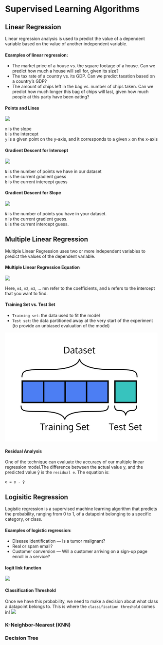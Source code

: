 # Supervised Learning Algorithms

## Linear Regression 
Linear regression analysis is used to predict the value of a dependent variable based on the value of another independent variable. 

#### Examples of linear regression:

* The market price of a house vs. the square footage of a house. Can we predict how much a house will sell for, given its size?
* The tax rate of a country vs. its GDP. Can we predict taxation based on a country’s GDP?
* The amount of chips left in the bag vs. number of chips taken. Can we predict how much longer this bag of chips will last, given how much people at this party have been eating?

#### Points and Lines

![](https://lh3.googleusercontent.com/YPI2s5tug4qsSeQ0Q6CBD6Jj53wxmLo_2ECg-mUlzjxbysqs2YwTtN8NS5gFHBYK1mmL6NGCqdgDpsf_zUJo23gkB0smrIvR49ML-Hou) 

`m` is the slope<br/>
`b` is the intercept<br/>
`y` is a given point on the y-axis, and it corresponds to a given `x` on the x-axis<br/>

#### Gradient Descent for Intercept

![](https://lh3.googleusercontent.com/ViGB8iHBaTpd60abMmmJFboFJ_faTjMYWWlVlWrzypMcMA_RFMbV1fXrCd78NK7W7qb-ZTkVuurg6FT7FC1pdMP0LkanqLQlTrMjl1kKcQ)

`N` is the number of points we have in our dataset<br/>
`m` is the current gradient guess<br/>
`b` is the current intercept guess<br/>

#### Gradient Descent for Slope

![](https://lh3.googleusercontent.com/ZZ-UXSrWLE-ltMaeKbNP6Ysgx2mrZHUq6APTXxft8F7EqrgzcxRvj-14xrP2zami83apDojhw4riymIt6bj5RWWBfLaaZXqcBEyCs9de)

`N` is the number of points you have in your dataset.<br/>
`m` is the current gradient guess.<br/>
`b` is the current intercept guess.<br/>


## Multiple Linear Regression

Multiple Linear Regression uses two or more independent variables to predict the values of the dependent variable.

#### Multiple Linear Regression Equation
![](https://lh3.googleusercontent.com/xqfSqu2qKzaWXsVpjajlhETrxWl3Pmyn5f1oON1nm7IOv2JMSIz2NTRd8IfSb2I8nB5A6IYr-qEKV4Gu44qutvyctsSa77m6aJTNpKY)</br>

Here, `m1`, `m2`, `m3`, … mn refer to the coefficients, and `b` refers to the intercept that you want to find.

#### Training Set vs. Test Set

* `Training set`: the data used to fit the model
* `Test set`: the data partitioned away at the very start of the experiment (to provide an unbiased evaluation of the model)

![](images/set.png)

#### Residual Analysis

One of the technique can evaluate the accuracy of our multiple linear regression model.The difference between the actual value y, and the predicted value ŷ is the `residual e`. The equation is:

` e = y - ŷ `

## Logisitic Regression
Logistic regression is a supervised machine learning algorithm that predicts the probability, ranging from 0 to 1, of a datapoint belonging to a specific category, or class.

#### Examples of logistic regression:
* Disease identification — Is a tumor malignant?
* Real or spam email?
* Customer conversion — Will a customer arriving on a sign-up page enroll in a service?

#### logit link function
![](https://lh3.googleusercontent.com/G4ABSO-DX-LZl1i6QOH7jS0lKRupH3cF-bMPLoZts9UK3Kvz32shLjVjlLD08S2dNqDZtb2B0HzGd305MOQ83B9Tpd1G5leQ42MprUgo)

#### Classification Threshold 
Once we have this probability, we need to make a decision about what class a datapoint belongs to. This is where the `classification threshold` comes in!
![](https://lh3.googleusercontent.com/JQEHIq4V8cDXHp4D7pMgWiHGCTAqULN6_Mxa6m9Zcv2GAKFT2xMrta5hqOleNZSYfvwAo8A7pT9Ax14l5LRWOES9FjaITgDr5mI09-g5)



### K-Neighbor-Nearest (KNN)

### Decision Tree




